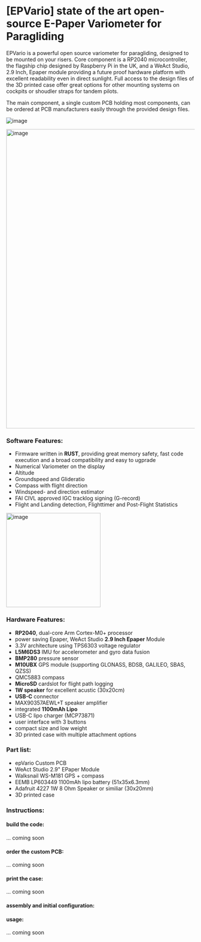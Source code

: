 # [EPVario]  state of the art open-source E-Paper Variometer for Paragliding

EPVario is a powerful open source variometer for paragliding, designed to be mounted on your risers.
Core component is a RP2040 microcontroller, the flagship chip designed by Raspberry Pi in the UK, and a WeAct Studio, 2.9 Inch, Epaper module providing a future proof hardware platform with excellent readability even in direct sunlight.
Full access to the design files of the 3D printed case offer great options for other mounting systems on cockpits or shoudler straps for tandem pilots.

The main component, a single custom PCB holding most components, can be ordered at PCB manufacturers easily through the provided design files.

![image](https://github.com/user-attachments/assets/b1dfbc78-c23f-4806-93fc-69b596cbea38)

<img width="800" alt="image" src="https://github.com/user-attachments/assets/4dd2d3aa-1ad8-4e8d-8e13-0699db8e57dd" />


### Software Features:
- Firmware written in **RUST**, providing great memory safety, fast code execution and a broad compatibility and easy to ugprade
- Numerical Variometer on the display
- Altitude
- Groundspeed and Glideratio
- Compass with flight direction
- Windspeed- and direction estimator
- FAI CIVL approved IGC tracklog signing (G-record)
- Flight and Landing detection, Flighttimer and Post-Flight Statistics
<img width="252" alt="image" src="https://github.com/user-attachments/assets/1f4ca641-3fc2-4881-8fe6-9fa85e84d0f9" />

### Hardware Features:
- **RP2040**, dual-core Arm Cortex-M0+ processor
- power saving Epaper, WeAct Studio **2.9 Inch Epaper** Module
- 3.3V architecture using TPS6303 voltage regulator
- **L5M6DS3** IMU for accelerometer and gyro data fusion
- **BMP280** pressure sensor 
- **M10UBX** GPS module (supporting GLONASS, BDSB, GALILEO, SBAS, QZSS)
- QMC5883 compass
- **MicroSD** cardslot for flight path logging
- **1W speaker** for excellent acustic (30x20cm)
- **USB-C** connector
- MAX90357AEWL+T speaker amplifier
- integrated **1100mAh Lipo**
- USB-C lipo charger (MCP73871)
- user interface with 3 buttons 
- compact size and low weight
- 3D printed case with multiple attachment options

### Part list:
- epVario Custom PCB
- WeAct Studio 2.9" EPaper Module
- Walksnail WS-M181 GPS + compass
- EEMB LP603449 1100mAh lipo battery (51x35x6.3mm)
- Adafruit 4227 1W 8 Ohm Speaker or similiar (30x20mm)
- 3D printed case


### Instructions:
####  build the code:
...
coming soon

#### order the custom PCB:
...
coming soon

#### print the case:
...
coming soon

#### assembly and initial configuration:

#### usage:
...
coming soon
